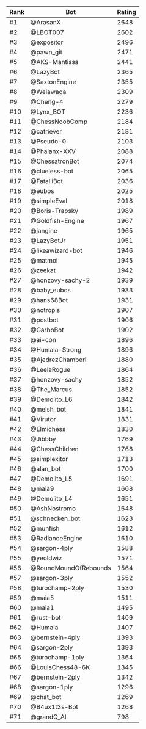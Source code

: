 Rank|Bot|Rating
---|---|---
#1|@ArasanX|2648
#2|@LBOT007|2602
#3|@expositor|2496
#4|@pawn_git|2471
#5|@AKS-Mantissa|2441
#6|@LazyBot|2365
#7|@SaxtonEngine|2355
#8|@Weiawaga|2309
#9|@Cheng-4|2279
#10|@Lynx_BOT|2236
#11|@ChessNoobComp|2184
#12|@catriever|2181
#13|@Pseudo-0|2103
#14|@Phalanx-XXV|2088
#15|@ChessatronBot|2074
#16|@clueless-bot|2065
#17|@FataliiBot|2036
#18|@eubos|2025
#19|@simpleEval|2018
#20|@Boris-Trapsky|1989
#21|@Goldfish-Engine|1967
#22|@jangine|1965
#23|@LazyBotJr|1951
#24|@likeawizard-bot|1946
#25|@matmoi|1945
#26|@zeekat|1942
#27|@honzovy-sachy-2|1939
#28|@baby_eubos|1933
#29|@hans68Bot|1931
#30|@notropis|1907
#31|@postbot|1906
#32|@GarboBot|1902
#33|@ai-con|1896
#34|@Humaia-Strong|1896
#35|@AjedrezChamberi|1880
#36|@LeelaRogue|1864
#37|@honzovy-sachy|1852
#38|@The_Marcus|1852
#39|@Demolito_L6|1842
#40|@melsh_bot|1841
#41|@Virutor|1831
#42|@Elmichess|1830
#43|@Jibbby|1769
#44|@ChessChildren|1768
#45|@simplexitor|1713
#46|@alan_bot|1700
#47|@Demolito_L5|1691
#48|@maia9|1668
#49|@Demolito_L4|1651
#50|@AshNostromo|1648
#51|@schnecken_bot|1623
#52|@munfish|1612
#53|@RadianceEngine|1610
#54|@sargon-4ply|1588
#55|@yeoldwiz|1571
#56|@RoundMoundOfRebounds|1564
#57|@sargon-3ply|1552
#58|@turochamp-2ply|1530
#59|@maia5|1511
#60|@maia1|1495
#61|@rust-bot|1409
#62|@Humaia|1407
#63|@bernstein-4ply|1393
#64|@sargon-2ply|1393
#65|@turochamp-1ply|1364
#66|@LouisChess48-6K|1345
#67|@bernstein-2ply|1342
#68|@sargon-1ply|1296
#69|@chat_bot|1269
#70|@B4ux1t3s-Bot|1268
#71|@grandQ_AI|798
